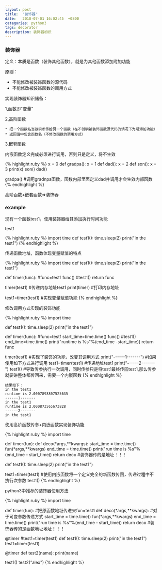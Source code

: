 ```yaml
---
layout: post
title:  "装饰器"
date:   2018-07-01 16:02:45  +0800
categories: python3
tags: decorator
description: 装饰器初识
---
```

### 装饰器

定义：本质是函数（装饰其他函数），就是为其他函数添加附加功能

原则：

* 不能修改被装饰函数的源代码
* 不能修改被装饰函数的调用方式

实现装饰器知识储备：

1,函数即"变量"

2,高阶函数

	* 把一个函数名当做实参传给另一个函数（在不锈钢被装饰函数源代码的情况下为期添加功能）
	* 返回值中包含函数名（不修改函数的调用方式）

3,嵌套函数

内嵌函数定义完成必须进行调用，否则只是定义，将不生效

{% highlight ruby %}
x = 0
def gradpa():
    x = 1
    def dad():
        x = 2
        def son():
            x = 3
            print(x)
        son()
    dad()


gradpa()	#调用gradnpa函数，函数内部里面定义dad并调用才会生效内部函数
{% endhighlight %}


高阶函数+嵌套函数=>装饰器

### example

现有一个函数test1，使用装饰器给其添加执行时间功能

test1

{% highlight ruby %}
import time
def test1():
    time.sleep(2)
    print("in the test1")
{% endhighlight %}

传递函数地址，函数体现变量赋值的特点

{% highlight ruby %}
import time
def test1():
    time.sleep(2)
    print("in the test1")

def timer(func):	#func=test1
    func()		#test1() 
    return func 

timer(test1)		#传递内存地址test1
print(timer)		#打印内存地址

test1=timer(test1)      #实现变量赋值功能
{% endhighlight %}

修改调用方式实现的装饰功能

{% highlight ruby %}
import time

def test1():
    time.sleep(2)
    print("in the test1")

def timer(func): #func=test1
    start_time=time.time()
    func()       #test1()
    end_time=time.time()
    print("runtime is %s"%(end_time -start_time))
    return func

timer(test1)		#实现了装饰的功能，改变其调用方式
print("------1-------")
#如果使用如下方式进行调用
test1=timer(test1)	#传递地址test1
print("------2-------")
test1()			#导致传参执行一次调用，同时传参只是将test1最终传回test1,那么传参就要讲整体都传回来，需要一个内嵌函数
{% endhighlight %}

	结果如下：
	in the test1
	runtime is 2.0007898807525635
	------1-------
	in the test1
	runtime is 2.000873565673828
	------2-------
	in the test1

使用高阶函数传参+内嵌函数实现装饰功能

{% highlight ruby %}
import time

def timer(fun):
    def deco(*args,**kwargs):
        start_time = time.time()
        fun(*args,**kwargs)
        end_time = time.time()
        print("run time is %s"%(end_time - start_time))
    return deco   #装饰器传的是地址！！！

def test1():
    time.sleep(2)
    print("in the test1")

test1=timer(test1)	#使用内嵌函数将一个定义完全的新函数传回，传递过程中不执行次参数
test1()
{% endhighlight %}

python3中推荐的装饰器使用方法

{% highlight ruby %}
import time

def timer(fun):			#把原函数地址传进来fun=test1
    def deco(*args,**kwargs):	#对于可变参数传递方式
        start_time = time.time()
        fun(*args,**kwargs)
        end_time = time.time()
        print("run time is %s"%(end_time - start_time))
    return deco   #装饰器传的是函数地址地址！！！

@timer   #test1=timer(test1)
def test1():
    time.sleep(2)
    print("in the test1")
test1=timer(test1)

@timer
def test2(name):
    print(name)

test1()
test2("alex")
{% endhighlight %}


